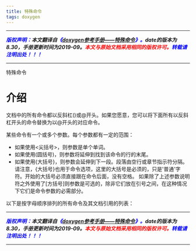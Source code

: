 ```yaml
---
title: 特殊命令 
tags: doxygen
---
```


------

***<font color=blue>版权声明：</font>本文翻译自<font color=blue>《[doxygen参考手册——特殊命令](https://www.doxygen.nl/manual/commands.html)》。</font>date的版本为8.30，手册更新时间为2019-09。<font color=red>本文与原始文档采用相同的版权许可。</font><font color=blue>转载请注明出处！！！</font>***

------


特殊命令

# 介绍
文档中的所有命令都以反斜杠(\)或@开头。如果您愿意，您可以将下面所有以反斜杠开头的命令替换为以@开头的对应命令。

某些命令有一个或多个参数。每个参数都有一定的范围：
- 如果使用\<尖括号>，则参数是单个单词。
- 如果使用(圆括号)，则参数将延伸到找到该命令的行的末尾。
- 如果使用{大括号}，则参数会延伸到下一段。段落由空行或章节指示符分隔。请注意，{大括号}也用于命令选项，这里的大括号是必须的，只是'普通'字符。开始的大括号必须直接跟在命令后面，没有空格。
如果除了上述参数说明符之外使用了\[方括号]则参数是可选的，除非它们放在引号之间，在这种情况下它们是命令参数的必需部分。

以下是按字母顺序排列的所有命令及其文档引用的列表：



------

***<font color=blue>版权声明：</font>本文翻译自<font color=blue>《[doxygen参考手册——特殊命令](https://www.doxygen.nl/manual/commands.html)》。</font>date的版本为8.30，手册更新时间为2019-09。<font color=red>本文与原始文档采用相同的版权许可。</font><font color=blue>转载请注明出处！！！</font>***

------